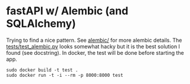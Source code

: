 # fastAPI w/ Alembic (and SQLAlchemy)

Trying to find a nice pattern.
See [alembic/](./alembic/) for more alembic details.
The [tests/test_alembic.py](./tests/test_alembic.py) looks somewhat hacky
but it is the best solution I found (see docstring).
In docker, the test will be done before starting the app.

```
sudo docker build -t test .
sudo docker run -t -i --rm -p 8000:8000 test
```
